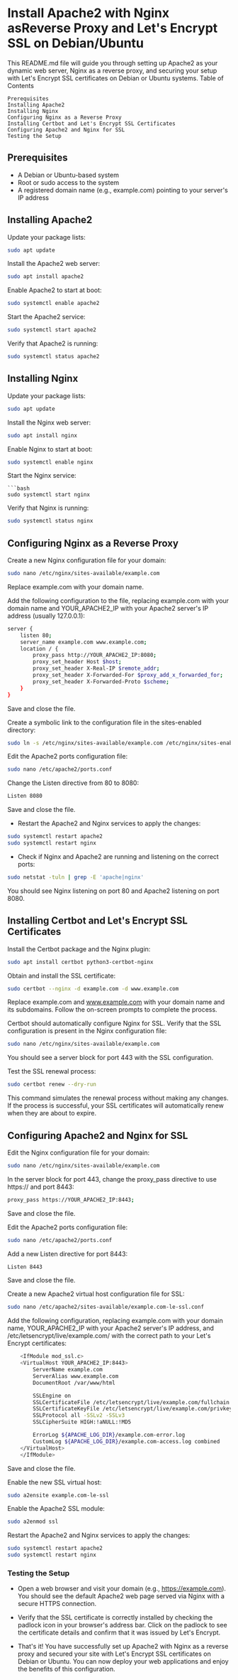 # Install Apache2 with Nginx asReverse Proxy and Let's Encrypt SSL on Debian/Ubuntu
This README.md file will guide you through setting up Apache2 as your dynamic web server, Nginx as a reverse proxy, and securing your setup with Let's Encrypt SSL certificates on Debian or Ubuntu systems. 
Table of Contents

    Prerequisites
    Installing Apache2
    Installing Nginx
    Configuring Nginx as a Reverse Proxy
    Installing Certbot and Let's Encrypt SSL Certificates
    Configuring Apache2 and Nginx for SSL
    Testing the Setup

## Prerequisites

- A Debian or Ubuntu-based system
- Root or sudo access to the system
- A registered domain name (e.g., example.com) pointing to your server's IP address

## Installing Apache2
Update your package lists:

```bash
sudo apt update
```
Install the Apache2 web server:

```bash
sudo apt install apache2
```
Enable Apache2 to start at boot:

```bash
sudo systemctl enable apache2
```
Start the Apache2 service:

```bash
sudo systemctl start apache2
```
Verify that Apache2 is running:

```bash
sudo systemctl status apache2
```
## Installing Nginx
Update your package lists:
```bash
sudo apt update
```
Install the Nginx web server:

```bash
sudo apt install nginx
```
Enable Nginx to start at boot:

```bash
sudo systemctl enable nginx
```
Start the Nginx service:
```
```bash
sudo systemctl start nginx
```
Verify that Nginx is running:

```bash
sudo systemctl status nginx
```

## Configuring Nginx as a Reverse Proxy
Create a new Nginx configuration file for your domain:
```bash
sudo nano /etc/nginx/sites-available/example.com
```
Replace example.com with your domain name.

Add the following configuration to the file, replacing example.com with your domain name and YOUR_APACHE2_IP with your Apache2 server's IP address (usually 127.0.0.1):
```bash
server {
    listen 80;
    server_name example.com www.example.com;
    location / {
        proxy_pass http://YOUR_APACHE2_IP:8080;
        proxy_set_header Host $host;
        proxy_set_header X-Real-IP $remote_addr;
        proxy_set_header X-Forwarded-For $proxy_add_x_forwarded_for;
        proxy_set_header X-Forwarded-Proto $scheme;
    }
}
```
Save and close the file.

Create a symbolic link to the configuration file in the sites-enabled directory:
```bash
sudo ln -s /etc/nginx/sites-available/example.com /etc/nginx/sites-enabled/
```
Edit the Apache2 ports configuration file:
```bash
sudo nano /etc/apache2/ports.conf
```
Change the Listen directive from 80 to 8080:
```bash
Listen 8080
```
Save and close the file.
- Restart the Apache2 and Nginx services to apply the changes:
```bash
sudo systemctl restart apache2
sudo systemctl restart nginx
```
- Check if Nginx and Apache2 are running and listening on the correct ports:
```bash
sudo netstat -tuln | grep -E 'apache|nginx'
```
You should see Nginx listening on port 80 and Apache2 listening on port 8080.

## Installing Certbot and Let's Encrypt SSL Certificates
Install the Certbot package and the Nginx plugin:
```bash
sudo apt install certbot python3-certbot-nginx
```
Obtain and install the SSL certificate:
```bash
sudo certbot --nginx -d example.com -d www.example.com
```
Replace example.com and www.example.com with your domain name and its subdomains. Follow the on-screen prompts to complete the process.


Certbot should automatically configure Nginx for SSL. Verify that the SSL configuration is present in the Nginx configuration file:
```bash
sudo nano /etc/nginx/sites-available/example.com
```
You should see a server block for port 443 with the SSL configuration.


Test the SSL renewal process:
```bash
sudo certbot renew --dry-run
```
This command simulates the renewal process without making any changes. If the process is successful, your SSL certificates will automatically renew when they are about to expire.


## Configuring Apache2 and Nginx for SSL
Edit the Nginx configuration file for your domain:
```bash
sudo nano /etc/nginx/sites-available/example.com
```
In the server block for port 443, change the proxy_pass directive to use https:// and port 8443:

```bash
proxy_pass https://YOUR_APACHE2_IP:8443;
```
Save and close the file.

Edit the Apache2 ports configuration file:
```bash
sudo nano /etc/apache2/ports.conf
```
Add a new Listen directive for port 8443:
```bash
Listen 8443
```
Save and close the file.

Create a new Apache2 virtual host configuration file for SSL:
```bash
sudo nano /etc/apache2/sites-available/example.com-le-ssl.conf
```
Add the following configuration, replacing example.com with your domain name, YOUR_APACHE2_IP with your Apache2 server's IP address, and /etc/letsencrypt/live/example.com/ with the correct path to your Let's Encrypt certificates:
```bash
    <IfModule mod_ssl.c>
    <VirtualHost YOUR_APACHE2_IP:8443>
        ServerName example.com
        ServerAlias www.example.com
        DocumentRoot /var/www/html

        SSLEngine on
        SSLCertificateFile /etc/letsencrypt/live/example.com/fullchain.pem
        SSLCertificateKeyFile /etc/letsencrypt/live/example.com/privkey.pem
        SSLProtocol all -SSLv2 -SSLv3
        SSLCipherSuite HIGH:!aNULL:!MD5

        ErrorLog ${APACHE_LOG_DIR}/example.com-error.log
        CustomLog ${APACHE_LOG_DIR}/example.com-access.log combined
    </VirtualHost>
    </IfModule>
```
Save and close the file.

Enable the new SSL virtual host:
```bash
sudo a2ensite example.com-le-ssl
```
Enable the Apache2 SSL module:
```bash
sudo a2enmod ssl
```
Restart the Apache2 and Nginx services to apply the changes:
```bash
sudo systemctl restart apache2
sudo systemctl restart nginx
```
### Testing the Setup

- Open a web browser and visit your domain (e.g., https://example.com). You should see the default Apache2 web page served via Nginx with a secure HTTPS connection.

- Verify that the SSL certificate is correctly installed by checking the padlock icon in your browser's address bar. Click on the padlock to see the certificate details and confirm that it was issued by Let's Encrypt.

- That's it! You have successfully set up Apache2 with Nginx as a reverse proxy and secured your site with Let's Encrypt SSL certificates on Debian or Ubuntu. You can now deploy your web applications and enjoy the benefits of this configuration.
